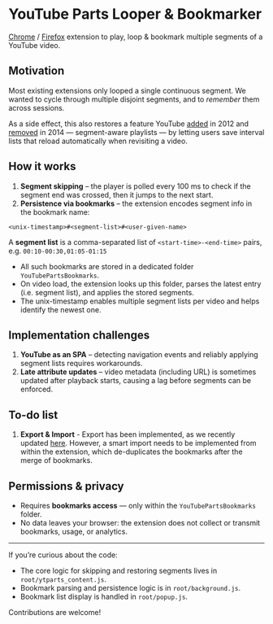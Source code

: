 # YouTube Parts Looper & Bookmarker
[Chrome](https://chrome.google.com/webstore/detail/youtube-parts-looper-book/ofgegdifcefmhkfninkfgcjkminmbfdj) / [Firefox](https://addons.mozilla.org/en-US/firefox/addon/youtube-parts-looper/) extension to play, loop & bookmark multiple segments of a YouTube video.

## Motivation
Most existing extensions only looped a single continuous segment. We wanted to cycle through multiple disjoint segments, and to *remember* them across sessions. 

As a side effect, this also restores a feature YouTube [added](https://blog.youtube/news-and-events/cut-to-chase-with-improved-youtube/) in 2012 and [removed](https://stackoverflow.com/questions/41046667/playing-several-custom-youtube-video-urls-with-start-and-end-time-in-sequence-li#comment78182423_41046667) in 2014 — segment-aware playlists — by letting users save interval lists that reload automatically when revisiting a video.

## How it works
1. **Segment skipping** – the player is polled every 100 ms to check if the segment end was crossed, then it jumps to the next start.
2. **Persistence via bookmarks** – the extension encodes segment info in the bookmark name:
```
<unix-timestamp>#<segment-list>#<user-given-name>
```
A **segment list** is a comma-separated list of `<start-time>-<end-time>` pairs, e.g. `00:10-00:30,01:05-01:15`

- All such bookmarks are stored in a dedicated folder `YouTubePartsBookmarks`.
- On video load, the extension looks up this folder, parses the latest entry (i.e. segment list), and applies the stored segments.
- The unix-timestamp enables multiple segment lists per video and helps identify the newest one.

## Implementation challenges
1. **YouTube as an SPA** – detecting navigation events and reliably applying segment lists requires workarounds.
2. **Late attribute updates** – video metadata (including URL) is sometimes updated after playback starts, causing a lag before segments can be enforced.

## To-do list
1. **Export & Import** - Export has been implemented, as we recently updated [here](https://medium.com/@sumantshs/youtube-playlists-with-custom-start-end-time-s-214f99126606). However, a smart import needs to be implemented from within the extension, which de-duplicates the bookmarks after the merge of bookmarks.

## Permissions & privacy
- Requires **bookmarks access** — only within the `YouTubePartsBookmarks` folder.
- No data leaves your browser: the extension does not collect or transmit bookmarks, usage, or analytics.

---

If you’re curious about the code:
- The core logic for skipping and restoring segments lives in `root/ytparts_content.js`.
- Bookmark parsing and persistence logic is in `root/background.js`.
- Bookmark list display is handled in `root/popup.js`.

Contributions are welcome!
